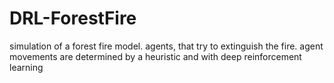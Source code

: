 # DRL-ForestFire

simulation of a forest fire model.
agents, that try to extinguish the fire.
agent movements are determined by a heuristic and with deep reinforcement learning
